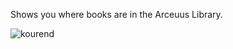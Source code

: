 Shows you where books are in the Arceuus Library.

![kourend](https://user-images.githubusercontent.com/2388657/39968872-cec893a2-56a1-11e8-84aa-7e79cbcb3009.png)
